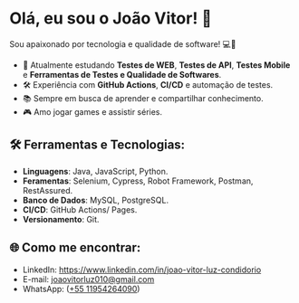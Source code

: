 # Olá, eu sou o João Vitor! 👋

Sou apaixonado por tecnologia e qualidade de software! 💻🚀

- 🌟 Atualmente estudando **Testes de WEB**, **Testes de API**, **Testes Mobile** e **Ferramentas de Testes e Qualidade de Softwares**.
- 🛠️ Experiência com **GitHub Actions**, **CI/CD** e automação de testes.
- 📚 Sempre em busca de aprender e compartilhar conhecimento.
- 🎮 Amo jogar games e assistir séries.

## 🛠️ Ferramentas e Tecnologias:
- **Linguagens**: Java, JavaScript, Python.
- **Feramentas**: Selenium, Cypress, Robot Framework, Postman, RestAssured.
- **Banco de Dados**: MySQL, PostgreSQL.
- **CI/CD**: GitHub Actions/ Pages.
- **Versionamento**: Git.

## 🌐 Como me encontrar:
- LinkedIn: https://www.linkedin.com/in/joao-vitor-luz-condidorio
- E-mail: joaovitorluz010@gmail.com
- WhatsApp: ([+55 11954264090](https://api.whatsapp.com/send/?phone=5511954264090&text&type=phone_number&app_absent=0))

